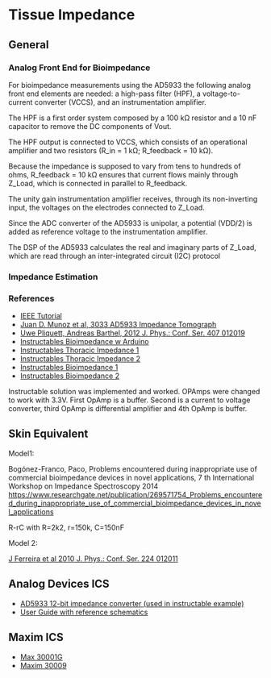 # Tissue Impedance

## General

### Analog Front End for Bioimpedance

For bioimpedance measurements using the AD5933 the following analog front end elements are needed: a high-pass filter (HPF), a voltage-to-current converter (VCCS), and an instrumentation amplifier. 

The HPF is a first order system composed by a 100 kΩ resistor and a 10 nF capacitor to remove the DC components of Vout. 

The HPF output is connected to VCCS, which consists of an operational amplifier and two resistors (R_in = 1 kΩ; R_feedback = 10 kΩ). 

Because the impedance is supposed to vary from tens to hundreds of ohms, R_feedback = 10 kΩ ensures that current flows mainly through Z_Load, which is connected in parallel to R_feedback. 

The unity gain instrumentation amplifier receives, through its non-inverting input, the voltages on the electrodes connected to Z_Load. 

Since the ADC converter of the AD5933 is unipolar, a potential (VDD/2) is added as reference voltage to the instrumentation amplifier. 

The DSP of the AD5933 calculates the real and imaginary parts of Z_Load, which are read through an inter-integrated circuit (I2C) protocol 

### Impedance Estimation

### References

- [IEEE Tutorial](https://ieeexplore.ieee.org/document/9529213)
- [Juan D. Munoz et al, 3033 AD5933 Impedance Tomograph](https://doi.org/10.1016%2Fj.ohx.2022.e00274)
- [Uwe Pliquett, Andreas Barthel, 2012 J. Phys.: Conf. Ser. 407 012019](https://iopscience.iop.org/article/10.1088/1742-6596/407/1/012019)
- [Instructables Bioimpedance w Arduino](https://www.instructables.com/Determining-Body-Composition-using-Arduino)
- [Instructables Thoracic Impedance 1](https://www.instructables.com/Thoracic-Impedance-1/)
- [Instructables Thoracic Impedance 2](https://www.instructables.com/Thoracic-Impedance/)
- [Instructables Bioimpedance 1](https://www.instructables.com/Bio-Impedance-Analysis-BIA-With-the-AD5933/)
- [Instructables Bioimpedance 2](https://www.instructables.com/Body-Composition-using-BIA/)


Instructable solution was implemented and worked. OPAmps were changed to work with 3.3V.
First OpAmp is a buffer. Second is a current to voltage converter, third OpAmp is differential amplifier and 4th OpAmp is buffer.

## Skin Equivalent

Model1: 

Bogónez-Franco, Paco, Problems encountered during inappropriate use of commercial bioimpedance devices in novel applications, 7 th International Workshop on Impedance Spectroscopy 2014
https://www.researchgate.net/publication/269571754_Problems_encountered_during_inappropriate_use_of_commercial_bioimpedance_devices_in_novel_applications

R-rC with R=2k2, r=150k, C=150nF

Model 2:

[J Ferreira et al 2010 J. Phys.: Conf. Ser. 224 012011](https://iopscience.iop.org/article/10.1088/1742-6596/224/1/012011/pdf)


## Analog Devices ICS
- [AD5933 12-bit impedance converter (used in instructable example)](https://www.analog.com/en/products/ad5933.html)
- [User Guide with reference schematics](https://www.analog.com/media/en/technical-documentation/user-guides/UG-364.pdf)

## Maxim ICS
- [Max 30001G](https://www.maximintegrated.com/en/products/analog/data-converters/analog-front-end-ics/MAX30001G.html)
- [Maxim 30009](https://www.maximintegrated.com/en/products/sensors/MAX30009.html)
